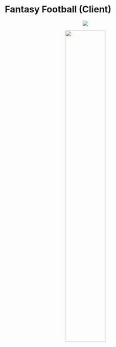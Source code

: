 # Fantasy Football (Client)
<p align="center">
<img src="https://chrisyou-backup-website.s3.amazonaws.com/assets/Fantasy_Football/FF-AWS-Diagram.png  width="50%""/>
</p>
<p align="center">
<img src="https://chrisyou-backup-website.s3.amazonaws.com/assets/Fantasy_Football/FF-Pipeline-Frontend-S3.png" width="50%"/>
</p>

